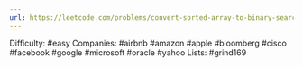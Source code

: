 ```yaml
---
url: https://leetcode.com/problems/convert-sorted-array-to-binary-search-tree
---
```


Difficulty: #easy
Companies: #airbnb #amazon #apple #bloomberg #cisco #facebook #google #microsoft #oracle #yahoo
Lists: #grind169